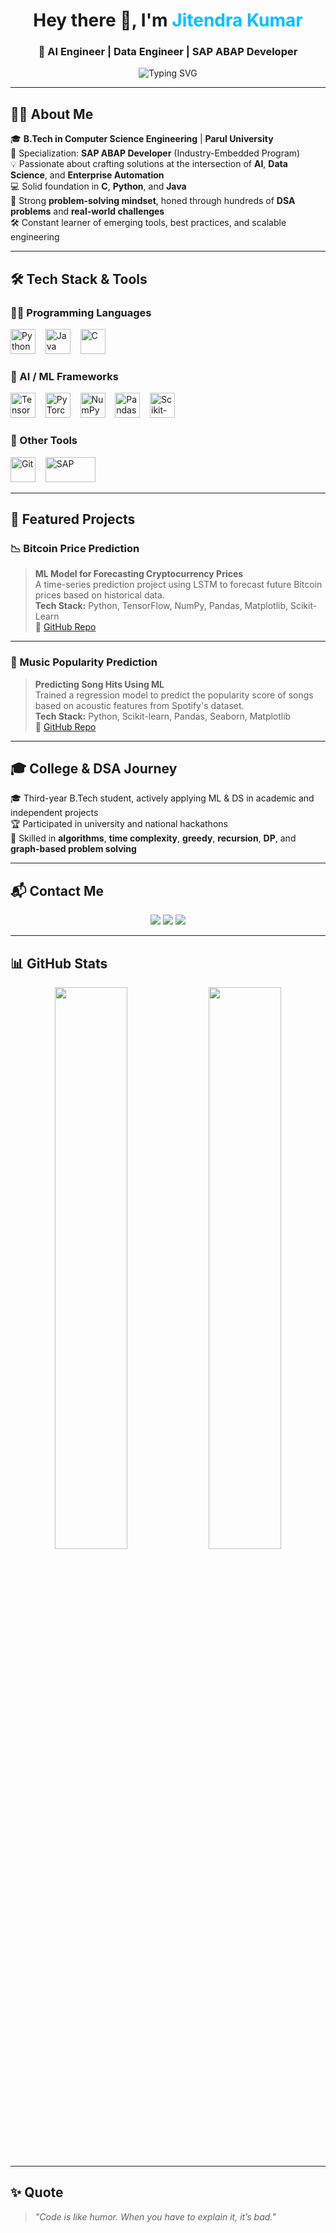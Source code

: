 <h1 align="center">Hey there 👋, I'm <span style="color:#00BFFF">Jitendra Kumar</span></h1>
<h3 align="center">🚀 AI Engineer | Data Engineer | SAP ABAP Developer</h3>

<p align="center">
  <img src="https://readme-typing-svg.herokuapp.com?font=Fira+Code&size=20&pause=1000&color=00F7FF&center=true&vCenter=true&width=600&lines=Transforming+data+into+insights.;Engineering+AI-powered+solutions.;Solving+real-world+problems+with+ML.;Crafting+enterprise+tools+with+SAP+ABAP" alt="Typing SVG" />
</p>

---

## 👨‍💻 About Me

🎓 **B.Tech in Computer Science Engineering** | **Parul University**  
🎯 Specialization: **SAP ABAP Developer** (Industry-Embedded Program)  
💡 Passionate about crafting solutions at the intersection of **AI**, **Data Science**, and **Enterprise Automation**   
💻 Solid foundation in **C**, **Python**, and **Java**  
🧠 Strong **problem-solving mindset**, honed through hundreds of **DSA problems** and **real-world challenges**  
🛠 Constant learner of emerging tools, best practices, and scalable engineering  

---

## 🛠️ Tech Stack & Tools

### 👨‍💻 Programming Languages
<p align="left">
  <img src="https://cdn.jsdelivr.net/gh/devicons/devicon/icons/python/python-original.svg" height="40" width="40" alt="Python" />
  &nbsp;&nbsp;
  <img src="https://cdn.jsdelivr.net/gh/devicons/devicon/icons/java/java-original.svg" height="40" width="40" alt="Java" />
  &nbsp;&nbsp;
  <img src="https://cdn.jsdelivr.net/gh/devicons/devicon/icons/c/c-original.svg" height="40" width="40" alt="C" />
</p>


### 🧠 AI / ML Frameworks
<p align="left">
  <img src="https://cdn.jsdelivr.net/gh/devicons/devicon/icons/tensorflow/tensorflow-original.svg" height="40" width="40" alt="TensorFlow" />
  &nbsp;&nbsp;
  <img src="https://cdn.jsdelivr.net/gh/devicons/devicon/icons/pytorch/pytorch-original.svg" height="40" width="40" alt="PyTorch" />
  &nbsp;&nbsp;
  <img src="https://cdn.jsdelivr.net/gh/devicons/devicon/icons/numpy/numpy-original.svg" height="40" width="40" alt="NumPy" />
  &nbsp;&nbsp;
  <img src="https://cdn.jsdelivr.net/gh/devicons/devicon/icons/pandas/pandas-original.svg" height="40" width="40" alt="Pandas" />
  &nbsp;&nbsp;
  <img src="https://cdn.jsdelivr.net/gh/simple-icons/simple-icons/icons/scikitlearn.svg" height="40" width="40" alt="Scikit-Learn" />
</p>


### 🧰 Other Tools
<p align="left">
  <img src="https://cdn.jsdelivr.net/gh/devicons/devicon/icons/git/git-original.svg" height="40" width="40" alt="Git" />
  &nbsp;&nbsp;
  <img src="https://upload.wikimedia.org/wikipedia/commons/5/59/SAP_2011_logo.svg" height="40" width="80" alt="SAP" />
</p>


---

## 💼 Featured Projects

### 📉 Bitcoin Price Prediction
> **ML Model for Forecasting Cryptocurrency Prices**  
> A time-series prediction project using LSTM to forecast future Bitcoin prices based on historical data.  
**Tech Stack:** Python, TensorFlow, NumPy, Pandas, Matplotlib, Scikit-Learn  
🔗 [GitHub Repo]((https://github.com/jituchoudhary367/Data-Science/tree/main/Bitcoin%20price%20analysis))

---

### 🎵 Music Popularity Prediction
> **Predicting Song Hits Using ML**  
> Trained a regression model to predict the popularity score of songs based on acoustic features from Spotify's dataset.  
**Tech Stack:** Python, Scikit-learn, Pandas, Seaborn, Matplotlib  
🔗 [GitHub Repo]((https://github.com/jituchoudhary367/Data-Science/tree/main/Music%20Popularity%20prediction))

---

## 🎓 College & DSA Journey

🎓 Third-year B.Tech student, actively applying ML & DS in academic and independent projects  
🏆 Participated in university and national hackathons  
🧠 Skilled in **algorithms**, **time complexity**, **greedy**, **recursion**, **DP**, and **graph-based problem solving**

---

## 📬 Contact Me

<p align="center">
  <a href="mailto:jituchoudharyat@gmail.com"><img src="https://img.shields.io/badge/email-@jituchoudharyat-blue?style=flat&logo=gmail&logoColor=white" /></a>
  <a href="https://www.linkedin.com/in/jitendra-kumar-53a2162a3/"><img src="https://img.shields.io/badge/linkedin-Profile-blue?style=flat&logo=linkedin" /></a>
  <a href="https://github.com/jituchoudhary367"><img src="https://img.shields.io/github/followers/jituchoudhary367?label=Follow&style=social" /></a>
</p>

---

## 📊 GitHub Stats

<p align="center">
  <img src="https://github-readme-stats.vercel.app/api?username=jituchoudhary367&show_icons=true&theme=tokyonight&hide_title=true&hide_border=true" width="48%" />
  <img src="https://github-readme-streak-stats.herokuapp.com?user=jituchoudhary367&theme=tokyonight&hide_border=true" width="48%" />
</p>

---

## ✨ Quote

> _"Code is like humor. When you have to explain it, it’s bad."_  


